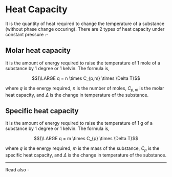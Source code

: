 # Heat Capacity
It is the quantity of heat required to change the temperature of a substance (without phase change occuring). There are 2 types of heat capacity under constant pressure :-

## Molar heat capacity
It is the amount of energy required to raise the temperature of 1 mole of a substance by 1 degree or 1 kelvin. The formula is,

$${\LARGE q = n \times C_{p,m} \times \Delta T}$$
 
 where *q* is the energy required,
 *n* is the number of moles,
 ${C_{p,m}}$ is the molar heat capacity, and 
 ${\Delta}$ is the change in temperature of the substance.
 
 ## Specific heat capacity
 
 It is the amount of energy required to raise the temperature of 1 g of a substance by 1 degree or 1 kelvin. The formula is,

$${\LARGE q = m \times C_{p} \times \Delta T}$$
 
 where *q* is the energy required,
 *m* is the mass of the substance,
 ${C_{p}}$ is the specific heat capacity, and 
 ${\Delta}$ is the change in temperature of the substance.


---
Read also - 